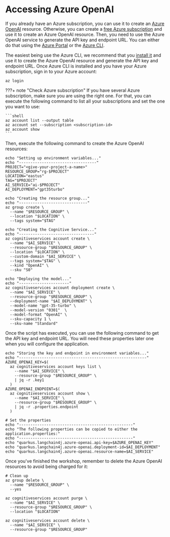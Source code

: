 # Accessing Azure OpenAI

If you already have an Azure subscription, you can use it to create an [Azure OpenAI](https://azure.microsoft.com/products/ai-services/openai-service) resource.
Otherwise, you can create a [free Azure subscription](https://azure.microsoft.com/free) and use it to create an Azure OpenAI resource.
Then, you need to use the Azure OpenAI service to generate the API key and endpoint URL.
You can either do that using the [Azure Portal](https://portal.azure.com) or the [Azure CLI](https://learn.microsoft.com/cli/azure).

The easiest being use the Azure CLI, we recommend that you [install it](https://learn.microsoft.com/cli/azure/install-azure-cli) and use it to create the Azure OpenAI resource and generate the API key and endpoint URL.
Once Azure CLI is installed and you have your Azure subscription, sign in to your Azure account:

```shell
az login
```

???+ note "Check Azure subscription"
    If you have several Azure subscription, make sure you are using the right one.
    For that, you can execute the following command to list all your subscriptions and set the one you want to use:

    ```shell
    az account list --output table
    az account set --subscription <subscription-id>
    az account show
    ```

Then, execute the following command to create the Azure OpenAI resources:

```shell
echo "Setting up environment variables..."
echo "----------------------------------"
PROJECT="<give-your-project-a-name>"
RESOURCE_GROUP="rg-$PROJECT"
LOCATION="eastus"
TAG="$PROJECT"
AI_SERVICE="ai-$PROJECT"
AI_DEPLOYMENT="gpt35turbo"

echo "Creating the resource group..."
echo "------------------------------"
az group create \
  --name "$RESOURCE_GROUP" \
  --location "$LOCATION" \
  --tags system="$TAG"

echo "Creating the Cognitive Service..."
echo "---------------------------------"
az cognitiveservices account create \
  --name "$AI_SERVICE" \
  --resource-group "$RESOURCE_GROUP" \
  --location "$LOCATION" \
  --custom-domain "$AI_SERVICE" \
  --tags system="$TAG" \
  --kind "OpenAI" \
  --sku "S0"

echo "Deploying the model..."
echo "----------------------"
az cognitiveservices account deployment create \
  --name "$AI_SERVICE" \
  --resource-group "$RESOURCE_GROUP" \
  --deployment-name "$AI_DEPLOYMENT" \
  --model-name "gpt-35-turbo" \
  --model-version "0301"  \
  --model-format "OpenAI" \
  --sku-capacity 1 \
  --sku-name "Standard"
```

Once the script has executed, you can use the following command to get the API key and endpoint URL.
You will need these properties later one when you will configure the application.

```shell
echo "Storing the key and endpoint in environment variables..."
echo "--------------------------------------------------------"
AZURE_OPENAI_KEY=$(
  az cognitiveservices account keys list \
    --name "$AI_SERVICE" \
    --resource-group "$RESOURCE_GROUP" \
    | jq -r .key1
  )
AZURE_OPENAI_ENDPOINT=$(
  az cognitiveservices account show \
    --name "$AI_SERVICE" \
    --resource-group "$RESOURCE_GROUP" \
    | jq -r .properties.endpoint
  )

# Set the properties
echo "--------------------------------------------------"
echo "The following properties can be copied to either the application.properties:"
echo "--------------------------------------------------"
echo "quarkus.langchain4j.azure-openai.api-key=$AZURE_OPENAI_KEY"
echo "quarkus.langchain4j.azure-openai.deployment-id=$AI_DEPLOYMENT"
echo "quarkus.langchain4j.azure-openai.resource-name=$AI_SERVICE"
```

Once you've finished the workshop, remember to delete the Azure OpenAI resources to avoid being charged for it:

```shell
# Clean up
az group delete \
  --name "$RESOURCE_GROUP" \
  --yes

az cognitiveservices account purge \
  --name "$AI_SERVICE" \
  --resource-group "$RESOURCE_GROUP" \
  --location "$LOCATION"

az cognitiveservices account delete \
  --name "$AI_SERVICE" \
  --resource-group "$RESOURCE_GROUP"
```
